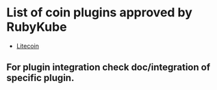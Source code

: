 # List of coin plugins approved by RubyKube

* [Litecoin](https://github.com/rubykube/peatio-litecoin)

## For plugin integration check doc/integration of specific plugin.
